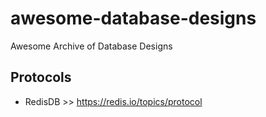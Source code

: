 # awesome-database-designs
Awesome Archive of Database Designs

## Protocols
- RedisDB >> https://redis.io/topics/protocol
